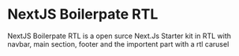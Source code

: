 # NextJS Boilerpate RTL

NextJS Boilerpate RTL is a open surce Next.Js Starter kit in RTL with navbar, main section, footer and the importent part with a rtl carusel
